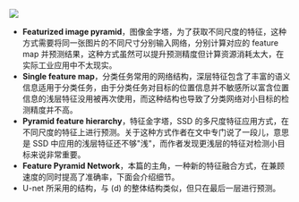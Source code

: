 ![](https://pic1.zhimg.com/70/v2-a338b397e019f1b6b715396b2cb51e72_1440w.awebp?source=172ae18b&biz_tag=Post)

- **Featurized image pyramid**，图像金字塔，为了获取不同尺度的特征，这种方式需要将同一张图片的不同尺寸分别输入网络，分别计算对应的 feature map 并预测结果，这种方式虽然可以提升预测精度但计算资源消耗太大，在实际工业应用中不太现实。
- **Single feature map**，分类任务常用的网络结构，深层特征包含了丰富的语义信息适用于分类任务，由于分类任务对目标的位置信息并不敏感所以富含位置信息的浅层特征没用被再次使用，而这种结构也导致了分类网络对小目标的检测精度并不高。
- **Pyramid feature hierarchy**，特征金字塔，SSD 的多尺度特征应用方式，在不同尺度的特征上进行预测。关于这种方式作者在文中专门说了一段儿，意思是 SSD 中应用的浅层特征还不够"浅"，而作者发现更浅层的特征对检测小目标来说非常重要。
- **Feature Pyramid Network**，本篇的主角，一种新的特征融合方式，在兼顾速度的同时提高了准确率，下面会介绍细节。
- U-net 所采用的结构，与 (d) 的整体结构类似，但只在最后一层进行预测。